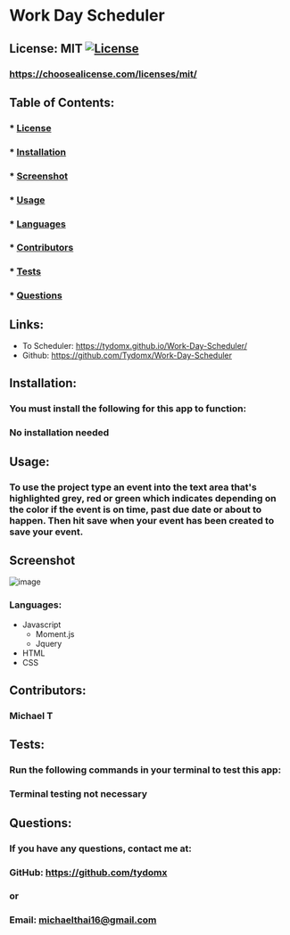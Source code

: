 # Work Day Scheduler
  ## License: MIT [![License](https://img.shields.io/badge/license-MIT-yellow)](./LICENSE)
  ### https://choosealicense.com/licenses/mit/

  ## Table of Contents: 
  ### * [License](#license)
  ### * [Installation](#installation)
  ### * [Screenshot](#screenshot)
  ### * [Usage](#usage)
  ### * [Languages](#languages)
  ### * [Contributors](#contributors)
  ### * [Tests](#tests)
  ### * [Questions](#questions)
  
  ## Links: 
  - To Scheduler: https://tydomx.github.io/Work-Day-Scheduler/
  - Github: https://github.com/Tydomx/Work-Day-Scheduler

  ## Installation:
  ### You must install the following for this app to function:
  ### No installation needed

  ## Usage: 
  ### To use the project type an event into the text area that's highlighted grey, red or green which indicates depending on the color if the event is on time, past due date or about to happen. Then hit save when your event has been created to save your event.
  
  ## Screenshot
![image](https://user-images.githubusercontent.com/99767019/171983259-5a8824e9-0241-4ead-b3aa-4d09fc971903.png)
  
  ### Languages:
  - Javascript
      - Moment.js
      - Jquery
  - HTML
  - CSS

  ## Contributors:
  ### Michael T

  ## Tests: 
  ### Run the following commands in your terminal to test this app:
  ### Terminal testing not necessary

  ## Questions: 
  ### If you have any questions, contact me at:
  ### GitHub: https://github.com/tydomx
  ### or
  ### Email: michaelthai16@gmail.com
